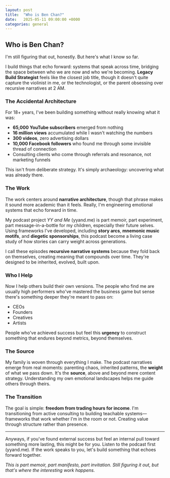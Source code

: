 ```yaml
---
layout: post
title:  "Who is Ben Chan?"
date:   2025-05-11 09:00:00 +0000
categories: general
---
```



## Who is Ben Chan?

I'm still figuring that out, honestly. But here's what I know so far.

I build things that echo forward: systems that speak across time, bridging the space between who we are now and who we're becoming. **Legacy Build Strategist** feels like the closest job title, though it doesn't quite capture the violinist in me, or the technologist, or the parent obsessing over recursive narratives at 2 AM.

### The Accidental Architecture

For 18+ years, I've been building something without really knowing what it was:
- **65,000 YouTube subscribers** emerged from nothing
- **16 million views** accumulated while I wasn't watching the numbers  
- **300 videos**, zero advertising dollars
- **10,000 Facebook followers** who found me through some invisible thread of connection
- Consulting clients who come through referrals and resonance, not marketing funnels

This isn't from deliberate strategy. It's simply archaeology: uncovering what was already there.

### The Work

The work centers around **narrative architecture**, though that phrase makes it sound more academic than it feels. Really, I'm engineering emotional systems that echo forward in time.

My podcast project *YY and Me* (yyand.me) is part memoir, part experiment, part message-in-a-bottle for my children, especially their future selves. Using frameworks I've developed, including **story arcs**, **mnemonic music motifs**, and **diegetic sponsorships**, this podcast become a living case study of how stories can carry weight across generations.

I call these episodes **recursive narrative systems** because they fold back on themselves, creating meaning that compounds over time. They're designed to be inherited, evolved, built upon. 

### Who I Help

Now I help others build their own versions. The people who find me are usually high performers who've mastered the business game but sense there's something deeper they're meant to pass on:

- CEOs
- Founders  
- Creatives
- Artists

People who've achieved success but feel this **urgency** to construct something that endures beyond metrics, beyond themselves.

### The Source

My family is woven through everything I make. The podcast narratives emerge from real moments: parenting chaos, inherited patterns, the **weight** of what we pass down. It's the **source**, above and beyond mere content strategy. Understanding my own emotional landscapes helps me guide others through theirs.

### The Transition

The goal is simple: **freedom from trading hours for income**. I'm transitioning from active consulting to building teachable systems—frameworks that work whether I'm in the room or not. Creating value through structure rather than presence.

---

Anyways, if you've found external success but feel an internal pull toward something more lasting, this might be for you. Listen to the podcast first (yyand.me). If the work speaks to you, let's build something that echoes forward together.

*This is part memoir, part manifesto, part invitation. Still figuring it out, but that's where the interesting work happens.*
